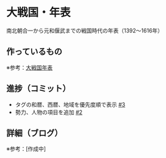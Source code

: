 # 大戦国・年表

南北朝合一から元和偃武までの戦国時代の年表（1392〜1616年）

## 作っているもの

※参考：[大戦国年表](https://dai-sengoku-nenpyo.vercel.app/)

## 進捗（コミット）

- タグの和暦、西暦、地域を優先度順で表示 [#3](https://github.com/ryo-i/dai-sengoku-nenpyo/issues/3)
- 勢力、人物の項目を追加 [#2](https://github.com/ryo-i/dai-sengoku-nenpyo/issues/2)

## 詳細（ブログ）

※参考：[作成中]